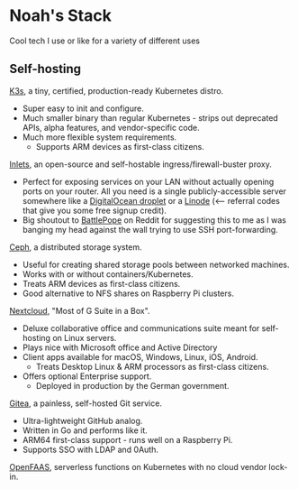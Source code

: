 # Noah's Stack

Cool tech I use or like for a variety of different uses

## Self-hosting

[K3s](https://github.com/rancher/k3s), a tiny, certified, production-ready Kubernetes distro.

- Super easy to init and configure.
- Much smaller binary than regular Kubernetes - strips out deprecated APIs, alpha features, and vendor-specific code.
- Much more flexible system requirements.
  - Supports ARM devices as first-class citizens.

[Inlets](https://github.com/inlets/inlets), an open-source and self-hostable ingress/firewall-buster proxy.

- Perfect for exposing services on your LAN without actually opening ports on your router. All you need is a single publicly-accessible server somewhere like a [DigitalOcean droplet](https://m.do.co/c/608be2b71903) or a [Linode](https://www.linode.com/?r=a0e610b5d050b99292c8dc2b4b6da0e8b63405ed) (<-- referral codes that give you some free signup credit).
- Big shoutout to [BattlePope](https://www.reddit.com/user/BattlePope) on Reddit for suggesting this to me as I was banging my head against the wall trying to use SSH port-forwarding.

[Ceph](https://github.com/ceph/ceph), a distributed storage system.

- Useful for creating shared storage pools between networked machines.
- Works with or without containers/Kubernetes.
- Treats ARM devices as first-class citizens.
- Good alternative to NFS shares on Raspberry Pi clusters.

[Nextcloud](https://github.com/nextcloud/server), "Most of G Suite in a Box".

- Deluxe collaborative office and communications suite meant for self-hosting on Linux servers.
- Plays nice with Microsoft office and Active Directory
- Client apps available for macOS, Windows, Linux, iOS, Android.
  - Treats Desktop Linux & ARM processors as first-class citizens.
- Offers optional Enterprise support.
  - Deployed in production by the German government.

[Gitea](https://github.com/go-gitea/gitea), a painless, self-hosted Git service.

- Ultra-lightweight GitHub analog.
- Written in Go and performs like it.
- ARM64 first-class support - runs well on a Raspberry Pi.
- Supports SSO with LDAP and 0Auth.

[OpenFAAS](https://github.com/openfaas/faas), serverless functions on Kubernetes with no cloud vendor lock-in.